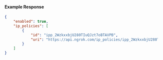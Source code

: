 <!-- Code generated for API Clients. DO NOT EDIT. -->

#### Example Response

```json
{
	"enabled": true,
	"ip_policies": [
		{
			"id": "ipp_2WzkxxbjU280TIuQJzt7oBTAVPB",
			"uri": "https://api.ngrok.com/ip_policies/ipp_2WzkxxbjU280TIuQJzt7oBTAVPB"
		}
	]
}
```
